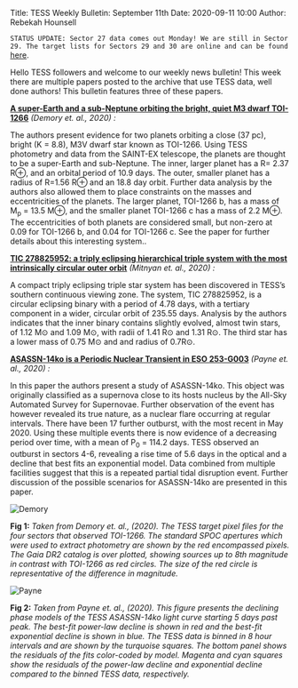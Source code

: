 Title: TESS Weekly Bulletin: September 11th
Date: 2020-09-11 10:00
Author: Rebekah Hounsell

`STATUS UPDATE: Sector 27 data comes out Monday! We are still in Sector 29. The target lists for Sectors 29 and 30 are online and can be found` [here](https://heasarc.gsfc.nasa.gov/docs/tess/status.html).

Hello TESS followers and welcome to our weekly news bulletin! This week there are multiple papers posted to the archive that use TESS data, well done authors! This bulletin features three of these papers.


**[A super-Earth and a sub-Neptune orbiting the bright, quiet M3 dwarf TOI-1266](https://arxiv.org/abs/2009.04317)** *(Demory et. al., 2020) :*

The authors present evidence for two planets orbiting a close (37 pc), bright (K = 8.8), M3V dwarf star known as TOI-1266.  Using TESS photometry and data from the SAINT-EX telescope, the planets are thought to be a super-Earth and sub-Neptune. The inner, larger planet has a R= 2.37 R⊕, and an orbital period of 10.9 days. The outer, smaller planet has a radius of R=1.56 R⊕ and an 18.8 day orbit. Further data analysis by the authors also allowed them to place constraints on the masses and eccentricities of the planets. The larger planet, TOI-1266 b, has a mass of M<sub>p</sub> = 13.5 M⊕, and the smaller planet TOI-1266 c has a mass of 2.2 M⊕. The eccentricities of both planets are considered small, but non-zero at 0.09 for TOI-1266 b, and 0.04 for TOI-1266 c. See the paper for further details about this interesting system..

**[TIC 278825952: a triply eclipsing hierarchical triple system with the most intrinsically circular outer orbit](https://arxiv.org/abs/2009.03378)** *(Mitnyan et. al., 2020) :*

A compact triply eclipsing triple star system has been discovered in TESS’s southern continuous viewing zone. The system, TIC 278825952, is a circular eclipsing binary with a period of 4.78 days, with a tertiary component in a wider, circular orbit of 235.55 days. Analysis by the authors indicates that the inner binary contains slightly evolved, almost twin stars, of 1.12 M⊙ and 1.09 M⊙, with radii of 1.41 R⊙ and 1.31 R⊙. The third star has a lower mass of 0.75 M⊙ and and radius of 0.7R⊙. 

**[ASASSN-14ko is a Periodic Nuclear Transient in ESO 253-G003](https://arxiv.org/abs/2009.03321)** *(Payne et. al., 2020) :*

In this paper the authors present a study of ASASSN-14ko. This object was originally classified as a supernova close to its hosts nucleus by the All-Sky Automated Survey for Supernovae. Further observation of the event has however revealed its true nature, as a nuclear flare occurring at regular intervals. There have been 17 further outburst, with the most recent in May 2020. Using these multiple events there is now evidence of a decreasing period over time, with a mean of P<sub>0</sub> = 114.2 days. TESS observed an outburst in sectors 4-6, revealing a rise time of 5.6 days in the optical and a decline that best fits an exponential model. Data combined from multiple facilities suggest that this is a repeated partial tidal disruption event. Further discussion of the possible scenarios for ASASSN-14ko are presented in this paper.


![Demory](images/Demory.png)

**Fig 1:** *Taken from Demory et. al., (2020). The TESS target pixel files for the four sectors that observed TOI-1266. The standard SPOC apertures which were used to extract photometry are shown by the red encompassed pixels. The Gaia DR2 catalog is over plotted, showing sources up to 8th magnitude in contrast with TOI-1266 as red circles. The size of the red circle is representative of the difference in magnitude.*

![Payne](images/Payne.png)

**Fig 2:** *Taken from Payne et. al., (2020). This figure presents the declining phase models of the TESS ASASSN-14ko light curve starting 5 days past peak. The best-fit power-law decline is shown in red and the best-fit exponential decline is shown in blue. The TESS data  is binned in 8 hour intervals and are shown by the turquoise squares. The bottom panel shows the residuals of the fits color-coded by model. Magenta and cyan squares show the residuals of the power-law decline and exponential decline compared to the binned TESS data, respectively.*

